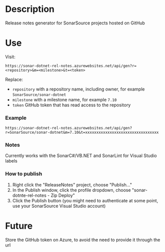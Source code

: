 # Description
Release notes generator for SonarSource projects hosted on GitHub

# Use

Visit:
```
https://sonar-dotnet-rel-notes.azurewebsites.net/api/gen?r=<repository>&m=<milestone>&t=<token>
```

Replace:
- `repository` with a repository name, including owner, for example `SonarSource/sonar-dotnet`
- `milestone` with a milestone name, for example `7.10`
- `token` GitHub token that has read access to the repository

### Example
```
https://sonar-dotnet-rel-notes.azurewebsites.net/api/gen?r=SonarSource/sonar-dotnet&m=7.10&t=xxxxxxxxxxxxxxxxxxxxxxxxxxxxxxxxx
```

### Notes

Currently works with the SonarC#/VB.NET and SonarLint for Visual Studio labels

### How to publish

1. Right click the "ReleaseNotes" project, choose "Publish..."
2. In the Publish window, click the profile dropdown, choose "sonar-dotnte-rel-notes - Zip Deploy"
3. Click the Publish button (you might need to authenticate at some point, use your SonarSource Visual Studio account)

# Future

Store the GitHub token on Azure, to avoid the need to provide it through the url
